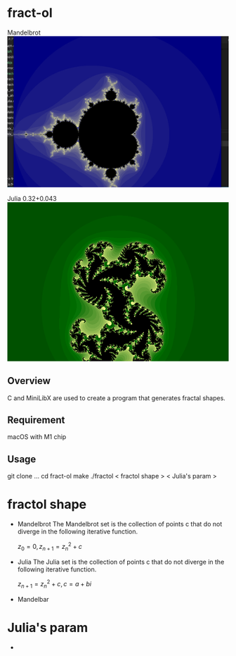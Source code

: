 # fract-ol
Mandelbrot
![gif](https://github.com/retakashi/fract-ol/blob/main/image/Mandelbrot.gif)

Julia 0.32+0.043
![gif](https://github.com/retakashi/fract-ol/blob/main/image/Julia.gif)

## Overview
C and MiniLibX are used to create a program that generates fractal shapes.

## Requirement
macOS with M1 chip
## Usage
git clone ...
cd fract-ol
make
./fractol < fractol shape > < Julia's param >
# fractol shape
- Mandelbrot
    The Mandelbrot set is the collection of points c that do not diverge in the following iterative function.

    $z_{0} = 0,  z_{n+1} = z_{n}^{2} + c$
- Julia
   The Julia set is the collection of points c that do not diverge in the following iterative function.

    $z_{n+1} = z_{n}^{2} + c,  c = a + bi$

- Mandelbar
# Julia's param
- 
